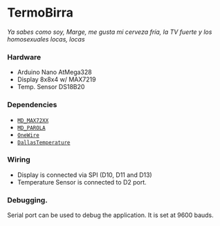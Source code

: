 # TermoBirra

_Ya sabes como soy, Marge, me gusta mi cerveza fría, la TV fuerte y los homosexuales locas, locas_

### Hardware
- Arduino Nano AtMega328
- Display 8x8x4 w/ MAX7219
- Temp. Sensor DS18B20

### Dependencies
- [`MD_MAX72XX`](https://github.com/MajicDesigns/MD_MAX72XX)
- [`MD_PAROLA`](https://github.com/MajicDesigns/MD_Parola)
- [`OneWire`](https://github.com/PaulStoffregen/OneWire)
- [`DallasTemperature`](https://github.com/milesburton/Arduino-Temperature-Control-Library)

### Wiring
- Display is connected via SPI (D10, D11 and D13)
- Temperature Sensor is connected to D2 port. 

### Debugging.
Serial port can be used to debug the application.
It is set at 9600 bauds.
